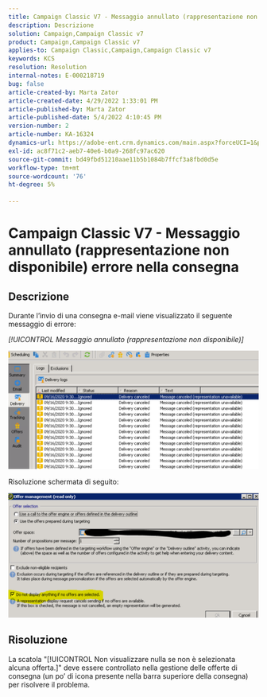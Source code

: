```yaml
---
title: Campaign Classic V7 - Messaggio annullato (rappresentazione non disponibile) errore nella consegna
description: Descrizione
solution: Campaign,Campaign Classic v7
product: Campaign,Campaign Classic v7
applies-to: Campaign Classic,Campaign,Campaign Classic v7
keywords: KCS
resolution: Resolution
internal-notes: E-000218719
bug: false
article-created-by: Marta Zator
article-created-date: 4/29/2022 1:33:01 PM
article-published-by: Marta Zator
article-published-date: 5/4/2022 4:10:45 PM
version-number: 2
article-number: KA-16324
dynamics-url: https://adobe-ent.crm.dynamics.com/main.aspx?forceUCI=1&pagetype=entityrecord&etn=knowledgearticle&id=deaa59df-c0c7-ec11-a7b6-0022480a1d64
exl-id: ac8f71c2-aeb7-40e6-b0a9-268fc97ac620
source-git-commit: bd49fbd51210aae11b5b1084b7ffcf3a8fbd0d5e
workflow-type: tm+mt
source-wordcount: '76'
ht-degree: 5%

---
```


# Campaign Classic V7 - Messaggio annullato (rappresentazione non disponibile) errore nella consegna

## Descrizione


Durante l’invio di una consegna e-mail viene visualizzato il seguente messaggio di errore:

*[!UICONTROL Messaggio annullato (rappresentazione non disponibile)]*

![](assets/___dfaa59df-c0c7-ec11-a7b6-0022480a1d64___.png)


Risoluzione schermata di seguito: 


![](assets/___e1aa59df-c0c7-ec11-a7b6-0022480a1d64___.png)


## Risoluzione


La scatola &quot;[!UICONTROL Non visualizzare nulla se non è selezionata alcuna offerta.]&quot; deve essere controllato nella gestione delle offerte di consegna (un po’ di icona presente nella barra superiore della consegna) per risolvere il problema.
